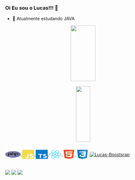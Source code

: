 ### Oi Eu sou o Lucas!!! 👋

- 🌱 Atualmente estudando JAVA

<div align="center">
  <a href="https://github.com/lucaseduardo76/">
  
  <img height="180em" width="40%" src="https://github-readme-stats.vercel.app/api?username=lucaseduardo76&show_icons=true&theme=dark"
    media="(prefers-color-scheme: dark)"/>
    
  <img height="180em" width="30%" src="https://github-readme-stats.vercel.app/api/top-langs/?username=lucaseduardo76&layout=compact&langs_count=7&theme=transparent"/>
</div>

<div style="display: inline_block"><br>
  <img align="center" alt="Lucas-php" height="40" width="50" src="https://raw.githubusercontent.com/devicons/devicon/1119b9f84c0290e0f0b38982099a2bd027a48bf1/icons/php/php-original.svg">
  <img align="center" alt="Lucas-Js" height="30" width="40" src="https://raw.githubusercontent.com/devicons/devicon/master/icons/javascript/javascript-plain.svg">
  <img align="center" alt="Lucas-Ts" height="30" width="40" src="https://raw.githubusercontent.com/devicons/devicon/master/icons/typescript/typescript-plain.svg">
  
  <img align="center" alt="Lucas-React" height="30" width="40" src="https://raw.githubusercontent.com/devicons/devicon/master/icons/react/react-original.svg">
  <img align="center" alt="Lucas-HTML" height="30" width="40" src="https://raw.githubusercontent.com/devicons/devicon/master/icons/html5/html5-original.svg">
  <img align="center" alt="LucasCSS" height="30" width="40" src="https://raw.githubusercontent.com/devicons/devicon/master/icons/css3/css3-original.svg">
  <img align="center" alt="Lucas-Boostsrap" height="30" width="40" src="https://cdn.jsdelivr.net/gh/devicons/devicon/icons/bootstrap/bootstrap-original.svg">
 </div>

##

<div> 
  <a href="https://www.linkedin.com/in/lucas-eduardo-silva-071417244/" target="_blank"><img src="https://img.shields.io/badge/-LinkedIn-%230077B5?style=for-the-badge&logo=linkedin&logoColor=white" target="_blank"></a> 
  <a href="https://www.instagram.com/lucas_eduardo76/" target="_blank"><img src="https://img.shields.io/badge/-Instagram-%23E4405F?style=for-the-badge&logo=instagram&logoColor=white" target="_blank"></a>
  <a href = "mailto:ilucasesds@gmail.com"><img src="https://img.shields.io/badge/-Gmail-%23333?style=for-the-badge&logo=gmail&logoColor=white" target="_blank"></a>

 
</div>

